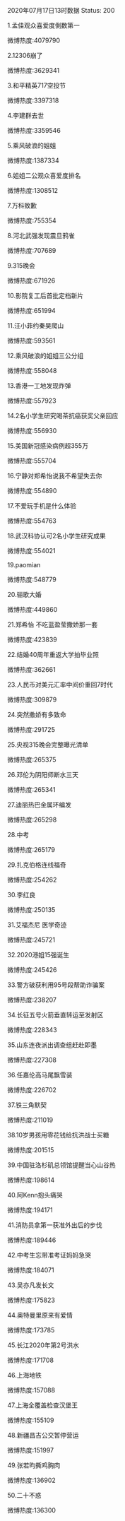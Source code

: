 2020年07月17日13时数据
Status: 200

1.孟佳观众喜爱度倒数第一

微博热度:4079790

2.12306崩了

微博热度:3629341

3.和平精英717空投节

微博热度:3397318

4.李建群去世

微博热度:3359546

5.乘风破浪的姐姐

微博热度:1387334

6.姐姐二公观众喜爱度排名

微博热度:1308512

7.万科致歉

微博热度:755354

8.河北武强发现震旦鸦雀

微博热度:707689

9.315晚会

微博热度:671926

10.影院复工后首批定档新片

微博热度:651994

11.汪小菲约秦昊爬山

微博热度:593561

12.乘风破浪的姐姐三公分组

微博热度:558048

13.香港一工地发现炸弹

微博热度:557923

14.2名小学生研究喝茶抗癌获奖父亲回应

微博热度:556930

15.美国新冠感染病例超355万

微博热度:555704

16.宁静对郑希怡说我不希望失去你

微博热度:554890

17.不爱玩手机是什么体验

微博热度:554763

18.武汉科协认可2名小学生研究成果

微博热度:554021

19.paomian

微博热度:548779

20.骊歌大婚

微博热度:449860

21.郑希怡 不吃蓝盈莹撒娇那一套

微博热度:423839

22.结婚40周年重返大学拍毕业照

微博热度:362661

23.人民币对美元汇率中间价重回7时代

微博热度:309879

24.突然撒娇有多致命

微博热度:291725

25.央视315晚会完整曝光清单

微博热度:265375

26.邓伦为阴阳师断水三天

微博热度:265341

27.迪丽热巴金属环编发

微博热度:265298

28.中考

微博热度:265179

29.扎克伯格连线福奇

微博热度:254262

30.李红良

微博热度:250135

31.艾福杰尼 医学奇迹

微博热度:245721

32.2020港姐15强诞生

微博热度:245426

33.警方破获利用95号段帮助诈骗案

微博热度:238207

34.长征五号火箭垂直转运至发射区

微博热度:228343

35.山东连夜派出调查组赶赴即墨

微博热度:227308

36.任嘉伦高马尾飘雪装

微博热度:226702

37.铁三角默契

微博热度:211019

38.10岁男孩用零花钱给抗洪战士买糖

微博热度:201515

39.中国驻洛杉矶总领馆提醒当心山谷热

微博热度:198614

40.阿Kenn抱头痛哭

微博热度:194171

41.消防员拿第一获准外出后的步伐

微博热度:189446

42.中考生忘带准考证妈妈急哭

微博热度:184071

43.吴亦凡发长文

微博热度:175823

44.奥特曼里原来有爱情

微博热度:173785

45.长江2020年第2号洪水

微博热度:171708

46.上海地铁

微博热度:157088

47.上海全覆盖检查汉堡王

微博热度:155109

48.新疆昌吉公交暂停营运

微博热度:151997

49.张若昀撕鸡胸肉

微博热度:136902

50.二十不惑

微博热度:136300

